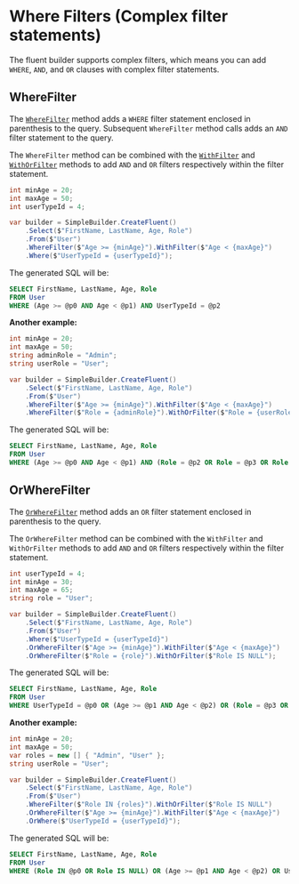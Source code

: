 # Where Filters (Complex filter statements)

The fluent builder supports complex filters, which means you can add `WHERE`, `AND`, and `OR` clauses with complex filter statements.

## WhereFilter

The [`WhereFilter`](../../../api-docs/netcore/Dapper.SimpleSqlBuilder.FluentBuilder.IWhereBuilderEntry.yml#Dapper_SimpleSqlBuilder_FluentBuilder_IWhereBuilderEntry_WhereFilter_Dapper_SimpleSqlBuilder_FluentBuilder_WhereFilterInterpolatedStringHandler__) method adds a `WHERE` filter statement enclosed in parenthesis to the query. Subsequent `WhereFilter` method calls adds an `AND` filter statement to the query.

The `WhereFilter` method can be combined with the [`WithFilter`](../../../api-docs/netcore/Dapper.SimpleSqlBuilder.FluentBuilder.IWhereFilterBuilderEntry.yml#Dapper_SimpleSqlBuilder_FluentBuilder_IWhereFilterBuilderEntry_WithFilter_Dapper_SimpleSqlBuilder_FluentBuilder_WhereWithFilterInterpolatedStringHandler__) and [`WithOrFilter`](../../../api-docs/netcore/Dapper.SimpleSqlBuilder.FluentBuilder.IWhereFilterBuilder.yml#Dapper_SimpleSqlBuilder_FluentBuilder_IWhereFilterBuilder_WithOrFilter_Dapper_SimpleSqlBuilder_FluentBuilder_WhereWithOrFilterInterpolatedStringHandler__) methods to add `AND` and `OR` filters respectively within the filter statement.

```csharp
int minAge = 20;
int maxAge = 50;
int userTypeId = 4;

var builder = SimpleBuilder.CreateFluent()
    .Select($"FirstName, LastName, Age, Role")
    .From($"User")
    .WhereFilter($"Age >= {minAge}").WithFilter($"Age < {maxAge}")
    .Where($"UserTypeId = {userTypeId}");
```

The generated SQL will be:

```sql
SELECT FirstName, LastName, Age, Role
FROM User
WHERE (Age >= @p0 AND Age < @p1) AND UserTypeId = @p2
```

**Another example:**

```csharp
int minAge = 20;
int maxAge = 50;
string adminRole = "Admin";
string userRole = "User";

var builder = SimpleBuilder.CreateFluent()
    .Select($"FirstName, LastName, Age, Role")
    .From($"User")
    .WhereFilter($"Age >= {minAge}").WithFilter($"Age < {maxAge}")
    .WhereFilter($"Role = {adminRole}").WithOrFilter($"Role = {userRole}").WithOrFilter($"Role IS NULL"); 
```

The generated SQL will be:

```sql
SELECT FirstName, LastName, Age, Role
FROM User
WHERE (Age >= @p0 AND Age < @p1) AND (Role = @p2 OR Role = @p3 OR Role IS NULL)
```

## OrWhereFilter

The [`OrWhereFilter`](../../../api-docs/netcore/Dapper.SimpleSqlBuilder.FluentBuilder.IWhereBuilder.yml#Dapper_SimpleSqlBuilder_FluentBuilder_IWhereBuilder_OrWhereFilter_Dapper_SimpleSqlBuilder_FluentBuilder_WhereOrFilterInterpolatedStringHandler__) method adds an `OR` filter statement enclosed in parenthesis to the query.

The `OrWhereFilter` method can be combined with the `WithFilter` and `WithOrFilter` methods to add `AND` and `OR` filters respectively within the filter statement.

```csharp
int userTypeId = 4;
int minAge = 30;
int maxAge = 65;
string role = "User";

var builder = SimpleBuilder.CreateFluent()
    .Select($"FirstName, LastName, Age, Role")
    .From($"User")
    .Where($"UserTypeId = {userTypeId}")
    .OrWhereFilter($"Age >= {minAge}").WithFilter($"Age < {maxAge}")
    .OrWhereFilter($"Role = {role}").WithOrFilter($"Role IS NULL");
```

The generated SQL will be:

```sql
SELECT FirstName, LastName, Age, Role
FROM User
WHERE UserTypeId = @p0 OR (Age >= @p1 AND Age < @p2) OR (Role = @p3 OR Role IS NULL)
```

**Another example:**

```csharp
int minAge = 20;
int maxAge = 50;
var roles = new [] { "Admin", "User" };
string userRole = "User";

var builder = SimpleBuilder.CreateFluent()
    .Select($"FirstName, LastName, Age, Role")
    .From($"User")
    .WhereFilter($"Role IN {roles}").WithOrFilter($"Role IS NULL")
    .OrWhereFilter($"Age >= {minAge}").WithFilter($"Age < {maxAge}")
    .OrWhere($"UserTypeId = {userTypeId}");
```

The generated SQL will be:

```sql
SELECT FirstName, LastName, Age, Role
FROM User
WHERE (Role IN @p0 OR Role IS NULL) OR (Age >= @p1 AND Age < @p2) OR UserTypeId = @p3
```
